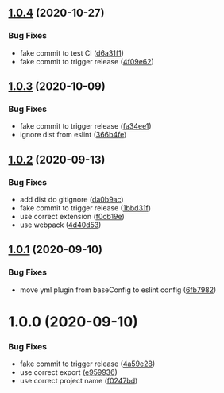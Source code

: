 ## [1.0.4](https://github.com/lyne-design-system/lyne-helper-eslint-config/compare/v1.0.3...v1.0.4) (2020-10-27)


### Bug Fixes

* fake commit to test CI ([d6a31f1](https://github.com/lyne-design-system/lyne-helper-eslint-config/commit/d6a31f1e811986fbb2f806b4ad68f31c3be1069b))
* fake commit to trigger release ([4f09e62](https://github.com/lyne-design-system/lyne-helper-eslint-config/commit/4f09e62354b762aa3bfbc1384e9ff111420615ab))

## [1.0.3](https://github.com/lyne-design-system/lyne-helper-eslint-config/compare/v1.0.2...v1.0.3) (2020-10-09)


### Bug Fixes

* fake commit to trigger release ([fa34ee1](https://github.com/lyne-design-system/lyne-helper-eslint-config/commit/fa34ee12437cfc08b730dbbca22cb79ab0184016))
* ignore dist from eslint ([366b4fe](https://github.com/lyne-design-system/lyne-helper-eslint-config/commit/366b4fe76b35628c28fd6d251f67b13627585f30))

## [1.0.2](https://github.com/lyne-design-system/lyne-helper-eslint-config/compare/v1.0.1...v1.0.2) (2020-09-13)


### Bug Fixes

* add dist do gitignore ([da0b9ac](https://github.com/lyne-design-system/lyne-helper-eslint-config/commit/da0b9aca69a34c356c40bdd56ea2137393ad7189))
* fake commit to trigger release ([1bbd31f](https://github.com/lyne-design-system/lyne-helper-eslint-config/commit/1bbd31f36c0597867aad55de4465449040394e01))
* use correct extension ([f0cb19e](https://github.com/lyne-design-system/lyne-helper-eslint-config/commit/f0cb19e23614ee68b44268ed8f389b29f0204d02))
* use webpack ([4d40d53](https://github.com/lyne-design-system/lyne-helper-eslint-config/commit/4d40d53d52c62b6797a26cf1672a3c7d7451f1ad))

## [1.0.1](https://github.com/lyne-design-system/lyne-helper-eslint-config/compare/v1.0.0...v1.0.1) (2020-09-10)


### Bug Fixes

* move yml plugin from baseConfig to eslint config ([6fb7982](https://github.com/lyne-design-system/lyne-helper-eslint-config/commit/6fb798292155a347c16bcaf57d3b668fd8144279))

# 1.0.0 (2020-09-10)


### Bug Fixes

* fake commit to trigger release ([4a59e28](https://github.com/lyne-design-system/lyne-helper-eslint-config/commit/4a59e285702b036b21be18e34843131c98e3dbd8))
* use correct export ([e959936](https://github.com/lyne-design-system/lyne-helper-eslint-config/commit/e959936afa3712e1b4bb105a4c7c48628c330f02))
* use correct project name ([f0247bd](https://github.com/lyne-design-system/lyne-helper-eslint-config/commit/f0247bde197f4b1c58439ec10af226635f7ab350))
